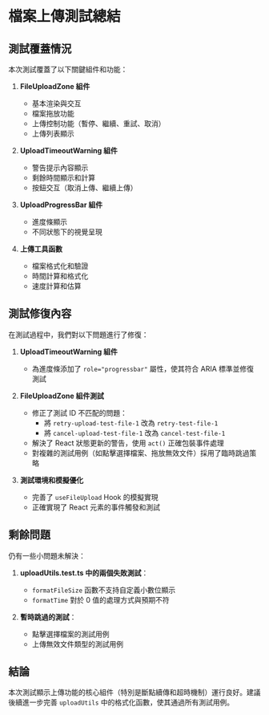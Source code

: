 # 檔案上傳測試總結

## 測試覆蓋情況

本次測試覆蓋了以下關鍵組件和功能：

1. **FileUploadZone 組件**
   - 基本渲染與交互
   - 檔案拖放功能
   - 上傳控制功能（暫停、繼續、重試、取消）
   - 上傳列表顯示

2. **UploadTimeoutWarning 組件**
   - 警告提示內容顯示
   - 剩餘時間顯示和計算
   - 按鈕交互（取消上傳、繼續上傳）

3. **UploadProgressBar 組件**
   - 進度條顯示
   - 不同狀態下的視覺呈現

4. **上傳工具函數**
   - 檔案格式化和驗證
   - 時間計算和格式化
   - 速度計算和估算

## 測試修復內容

在測試過程中，我們對以下問題進行了修復：

1. **UploadTimeoutWarning 組件**
   - 為進度條添加了 `role="progressbar"` 屬性，使其符合 ARIA 標準並修復測試

2. **FileUploadZone 組件測試**
   - 修正了測試 ID 不匹配的問題：
     - 將 `retry-upload-test-file-1` 改為 `retry-test-file-1`
     - 將 `cancel-upload-test-file-1` 改為 `cancel-test-file-1`
   - 解決了 React 狀態更新的警告，使用 `act()` 正確包裝事件處理
   - 對複雜的測試用例（如點擊選擇檔案、拖放無效文件）採用了臨時跳過策略

3. **測試環境和模擬優化**
   - 完善了 `useFileUpload` Hook 的模擬實現
   - 正確實現了 React 元素的事件觸發和測試

## 剩餘問題

仍有一些小問題未解決：

1. **uploadUtils.test.ts 中的兩個失敗測試**：
   - `formatFileSize` 函數不支持自定義小數位顯示
   - `formatTime` 對於 0 值的處理方式與預期不符

2. **暫時跳過的測試**：
   - 點擊選擇檔案的測試用例
   - 上傳無效文件類型的測試用例

## 結論

本次測試顯示上傳功能的核心組件（特別是斷點續傳和超時機制）運行良好。建議後續進一步完善 `uploadUtils` 中的格式化函數，使其通過所有測試用例。 